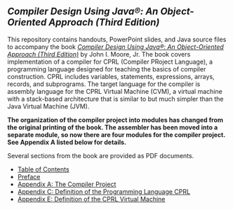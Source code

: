 ## *Compiler Design Using Java&reg;: An Object-Oriented Approach (Third Edition)*
This repository contains handouts, PowerPoint slides, and Java source files to accompany the book
[*Compiler Design Using Java&reg;: An Object-Oriented Approach (Third Edition)*](https://www.amazon.com/Compiler-Design-Using-Java-Object-Oriented/dp/1734139129/)
by John I. Moore, Jr.  The book covers implementation of a compiler for CPRL (Compiler PRoject Language),
a programming language designed for teaching the basics of compiler construction.  CPRL includes
variables, statements, expressions, arrays, records, and subprograms.  The target language for the
compiler is assembly language for the CPRL Virtual Machine (CVM), a virtual machine with a stack-based
architecture that is similar to but much simpler than the Java Virtual Machine (JVM).

**The organization of the compiler project into modules has changed from the original printing of the book.
The assembler has been moved into a separate module, so now there are four modules for the compiler project.
See Appendix A listed below for details.**

Several sections from the book are provided as PDF documents.
* [Table of Contents](https://docs.google.com/viewer?url=https://raw.githubusercontent.com/SoftMoore/CPRL-Java-3rd/main/Book/TOC.pdf)
* [Preface](https://docs.google.com/viewer?url=https://raw.githubusercontent.com/SoftMoore/CPRL-Java-3rd/main/Book/Preface.pdf)
* [Appendix A: The Compiler Project](https://docs.google.com/viewer?url=https://raw.githubusercontent.com/SoftMoore/CPRL-Java-3rd/main/Book/AppendixA.pdf)
* [Appendix C: Definition of the Programming Language CPRL](https://docs.google.com/viewer?url=https://raw.githubusercontent.com/SoftMoore/CPRL-Java-3rd/main/Book/AppendixC.pdf)
* [Appendix E: Definition of the CPRL Virtual Machine](https://docs.google.com/viewer?url=https://raw.githubusercontent.com/SoftMoore/CPRL-Java-3rd/main/Book/AppendixE.pdf)
